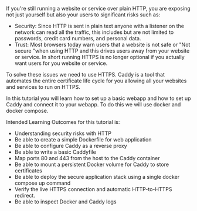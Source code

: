 If you're still running a website or service over plain HTTP, you are exposing not just yourself but also your users to significant risks such as: 
- Security: Since HTTP is sent in plain text anyone with a listener on the network can read all the traffic, this includes but are not limited to passwords, credit card numbers, and personal data.
- Trust: Most browsers today warn users that a website is not safe or "Not secure "when using HTTP and this drives users away from your website or service. In short running HTTPS is no longer optional if you actually want users for you website or service. 

To solve these issues we need to use HTTPS. Caddy is a tool that automates the entire certificate life cycle for you allowing all your websites and services to run on HTTPS.

In this tutorial you will learn how to set up a basic webapp and how to set up Caddy and connect it to your webapp. To do this we will use docker and docker compose. 

Intended Learning Outcomes for this tutorial is: 
- Understanding security risks with HTTP
- Be able to create a simple Dockerfile for web application 
- Be able to configure Caddy as a reverse proxy 
- Be able to write a basic Caddyfile 
- Map ports 80 and 443 from the host to the Caddy container
- Be able to mount a persistent Docker volume for Caddy to store certificates
- Be able to deploy the secure application stack using a single docker compose up command 
- Verify the live HTTPS connection and automatic HTTP-to-HTTPS redirect. 
- Be able to inspect Docker and Caddy logs 